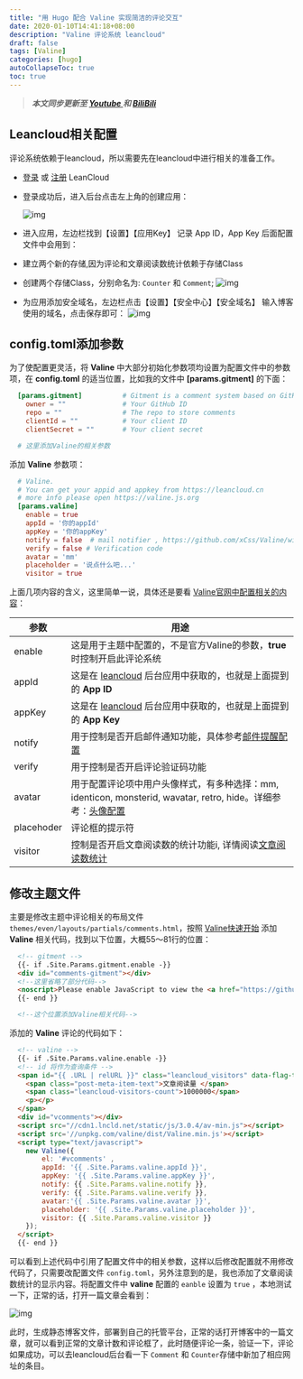 ```yaml
---
title: "用 Hugo 配合 Valine 实现简洁的评论交互"
date: 2020-01-10T14:41:18+08:00
description: "Valine 评论系统 leancloud"
draft: false
tags: [Valine]
categories: [hugo]
autoCollapseToc: true
toc: true
---
```


<!--more-->

> ***本文同步更新至 [Youtube ](https://youtu.be/U7fpUaGrt8o) 和 [BiliBili ](https://www.bilibili.com/video/av84392015/)***

## Leancloud相关配置

评论系统依赖于leancloud，所以需要先在leancloud中进行相关的准备工作。

- [登录](https://leancloud.cn/dashboard/login.html#/signin) 或 [注册](https://leancloud.cn/dashboard/login.html#/signup) LeanCloud

- 登录成功后，进入后台点击左上角的创建应用：

  ![img](https://pichome-1254392422.cos.ap-chengdu.myqcloud.com/20180708153104380829479.png)

- 进入应用，左边栏找到【设置】【应用Key】
记录 App ID，App Key 后面配置文件中会用到：
- 建立两个新的存储,因为评论和文章阅读数统计依赖于存储Class
- 创建两个存储Class，分别命名为: `Counter` 和 `Comment`;
  ![img](https://pichome-1254392422.cos.ap-chengdu.myqcloud.com/20180708153104475972323.png)
- 为应用添加安全域名，左边栏点击【设置】【安全中心】【安全域名】
输入博客使用的域名，点击保存即可：
  ![img](https://pichome-1254392422.cos.ap-chengdu.myqcloud.com/20180708153104592457270.png)

## config.toml添加参数

为了使配置更灵活，将 **Valine** 中大部分初始化参数项均设置为配置文件中的参数项，在 **config.toml** 的适当位置，比如我的文件中 **[params.gitment]** 的下面：

```toml
  [params.gitment]          # Gitment is a comment system based on GitHub issues. see https://github.com/imsun/gitment
    owner = ""              # Your GitHub ID
    repo = ""               # The repo to store comments
    clientId = ""           # Your client ID
    clientSecret = ""       # Your client secret

  # 这里添加Valine的相关参数
```

添加 **Valine** 参数项：

```toml
  # Valine.
  # You can get your appid and appkey from https://leancloud.cn
  # more info please open https://valine.js.org
  [params.valine]
    enable = true
    appId = '你的appId'
    appKey = '你的appKey'
    notify = false  # mail notifier , https://github.com/xCss/Valine/wiki
    verify = false # Verification code
    avatar = 'mm' 
    placeholder = '说点什么吧...'
    visitor = true
```

上面几项内容的含义，这里简单一说，具体还是要看 [Valine官网中配置相关的内容](https://valine.js.org/configuration.html)：

| 参数       | 用途                                                         |
| ---------- | ------------------------------------------------------------ |
| enable     | 这是用于主题中配置的，不是官方Valine的参数，**true**时控制开启此评论系统 |
| appId      | 这是在 [leancloud](https://leancloud.cn/) 后台应用中获取的，也就是上面提到的 **App ID** |
| appKey     | 这是在 [leancloud](https://leancloud.cn/) 后台应用中获取的，也就是上面提到的 **App Key** |
| notify     | 用于控制是否开启邮件通知功能，具体参考[邮件提醒配置](https://github.com/xCss/Valine/wiki/Valine-评论系统中的邮件提醒设置) |
| verify     | 用于控制是否开启评论验证码功能                               |
| avatar     | 用于配置评论项中用户头像样式，有多种选择：mm, identicon, monsterid, wavatar, retro, hide。详细参考：[头像配置](https://valine.js.org/avatar.html) |
| placehoder | 评论框的提示符                                               |
| visitor    | 控制是否开启文章阅读数的统计功能i, 详情阅读[文章阅读数统计](https://valine.js.org/visitor.html) |

## 修改主题文件

主要是修改主题中评论相关的布局文件 `themes/even/layouts/partials/comments.html`，按照 [Valine快速开始](https://valine.js.org/quickstart.html) 添加 **Valine** 相关代码，找到以下位置，大概55～81行的位置：

```html
  <!-- gitment -->
  {{- if .Site.Params.gitment.enable -}}
  <div id="comments-gitment"></div>
  <!--这里省略了部分代码-->
  <noscript>Please enable JavaScript to view the <a href="https://github.com/imsun/gitment">comments powered by gitment.</a></noscript>
  {{- end }}

  <!--这个位置添加Valine相关代码-->
```

添加的 **Valine** 评论的代码如下：

```html
  <!-- valine -->
  {{- if .Site.Params.valine.enable -}}
  <!-- id 将作为查询条件 -->
  <span id="{{ .URL | relURL }}" class="leancloud_visitors" data-flag-title="{{ .Title }}">
    <span class="post-meta-item-text">文章阅读量 </span>
    <span class="leancloud-visitors-count">1000000</span>
    <p></p>
  </span>
  <div id="vcomments"></div>
  <script src="//cdn1.lncld.net/static/js/3.0.4/av-min.js"></script>
  <script src='//unpkg.com/valine/dist/Valine.min.js'></script>
  <script type="text/javascript">
    new Valine({
        el: '#vcomments' ,
        appId: '{{ .Site.Params.valine.appId }}',
        appKey: '{{ .Site.Params.valine.appKey }}',
        notify: {{ .Site.Params.valine.notify }}, 
        verify: {{ .Site.Params.valine.verify }}, 
        avatar:'{{ .Site.Params.valine.avatar }}', 
        placeholder: '{{ .Site.Params.valine.placeholder }}',
        visitor: {{ .Site.Params.valine.visitor }}
    });
  </script>
  {{- end }}
```

可以看到上述代码中引用了配置文件中的相关参数，这样以后修改配置就不用修改代码了，只需要改配置文件 `config.toml`，另外注意到的是，我也添加了文章阅读数统计的显示内容。将配置文件中 **valine** 配置的 `eanble` 设置为 `true` ，本地测试一下，正常的话，打开一篇文章会看到：

![img](https://pichome-1254392422.cos.ap-chengdu.myqcloud.com/20180708153104555886981.png)

此时，生成静态博客文件，部署到自己的托管平台，正常的话打开博客中的一篇文章，就可以看到正常的文章计数和评论框了，此时随便评论一条，验证一下，评论如果成功，可以去leancloud后台看一下 `Comment` 和 `Counter`存储中新加了相应网址的条目。
